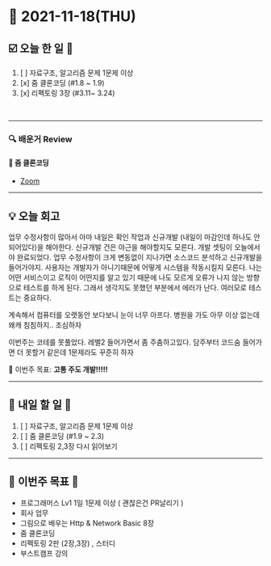 # 📆 2021-11-18(THU)
## ☑️ 오늘 한 일 📑
1. [ ] 자료구조, 알고리즘 문제 1문제 이상  
2. [x] 줌 클론코딩 (#1.8 ~ 1.9)
3. [x] 리펙토링 3장 (#3.11~ 3.24)

<br>

***

### 🔍️ 배운거 Review

#### 🌈 줌 클론코딩
- [Zoom](https://github.com/Kyuwon53/Zoom)

***
## 💡  오늘 회고 

업무 수정사항이 많아서 아마 내일은 확인 작업과 신규개발 (내일이 마감인데 하나도 안되어있다)을 해야한다. 신규개발 건은 야근을 해야할지도 모른다. 개발 셋팅이 오늘에서야 완료되었다. 
업무 수정사항이 크게 변동없이 지나가면 소스코드 분석하고 신규개발을 들어가야지. 사용자는 개발자가 아니기때문에 어떻게 시스템을 작동시킬지 모른다. 나는 어떤 서비스이고 로직이 어떤지를 알고 있기 때문에
나도 모르게 오류가 나지 않는 방향으로 테스트를 하게 된다. 그래서 생각지도 못했던 부분에서 에러가 난다. 여러모로 테스트는 중요하다. 

계속해서 컴퓨터를 오랫동안 보다보니 눈이 너무 아프다. 병원을 가도 아무 이상 없는데 왜캐 침침하지.. 조심하자

이번주는 코테를 못풀었다. 레벨2 들어가면서 좀 주춤하고있다. 담주부터 코드숨 들어가면 더 못할거 같은데 1문제라도 꾸준히 하자

🎯 이번주 목표: **고통 주도 개발!!!!!** 

***

## 🎯 내일 할 일 🎯
1. [ ] 자료구조, 알고리즘 문제 1문제 이상  
2. [ ] 줌 클론코딩 (#1.9 ~ 2.3)
3. [ ] 리펙토링 2,3장 다시 읽어보기

***

## 🏁 이번주 목표 🏁   
- 프로그래머스 Lv1 1일 1문제 이상 ( 괜찮은건 PR날리기 )
- 회사 업무
- 그림으로 배우는 Http & Network Basic 8장
- 줌 클론코딩
- 리펙토링 2판 (2장,3장) , 스터디
- 부스트캠프 강의 




